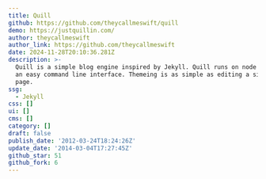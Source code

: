 ```yaml
---
title: Quill
github: https://github.com/theycallmeswift/quill
demo: https://justquillin.com/
author: theycallmeswift
author_link: https://github.com/theycallmeswift
date: 2024-11-28T20:10:36.281Z
description: >-
  Quill is a simple blog engine inspired by Jekyll. Quill runs on node and has
  an easy command line interface. Themeing is as simple as editing a single html
  page.
ssg:
  - Jekyll
css: []
ui: []
cms: []
category: []
draft: false
publish_date: '2012-03-24T18:24:26Z'
update_date: '2014-03-04T17:27:45Z'
github_star: 51
github_fork: 6
---
```

